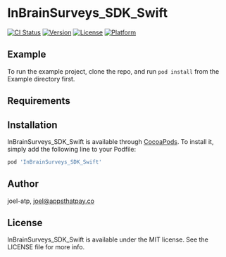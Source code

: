 # InBrainSurveys_SDK_Swift

[![CI Status](https://img.shields.io/travis/joel-atp/InBrainSurveys_SDK_Swift.svg?style=flat)](https://travis-ci.org/joel-atp/InBrainSurveys_SDK_Swift)
[![Version](https://img.shields.io/cocoapods/v/InBrainSurveys_SDK_Swift.svg?style=flat)](https://cocoapods.org/pods/InBrainSurveys_SDK_Swift)
[![License](https://img.shields.io/cocoapods/l/InBrainSurveys_SDK_Swift.svg?style=flat)](https://cocoapods.org/pods/InBrainSurveys_SDK_Swift)
[![Platform](https://img.shields.io/cocoapods/p/InBrainSurveys_SDK_Swift.svg?style=flat)](https://cocoapods.org/pods/InBrainSurveys_SDK_Swift)

## Example

To run the example project, clone the repo, and run `pod install` from the Example directory first.

## Requirements

## Installation

InBrainSurveys_SDK_Swift is available through [CocoaPods](https://cocoapods.org). To install
it, simply add the following line to your Podfile:

```ruby
pod 'InBrainSurveys_SDK_Swift'
```

## Author

joel-atp, joel@appsthatpay.co

## License

InBrainSurveys_SDK_Swift is available under the MIT license. See the LICENSE file for more info.
